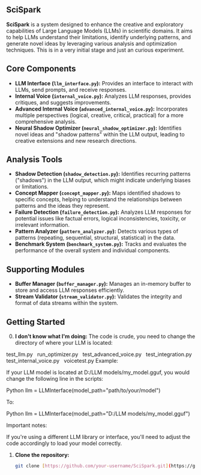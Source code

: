 ## SciSpark

**SciSpark** is a system designed to enhance the creative and exploratory capabilities of Large Language Models (LLMs) in scientific domains. It aims to help LLMs understand their limitations, identify underlying patterns, and generate novel ideas by leveraging various analysis and optimization techniques. This is in a very initial stage and just an curious experiment.

## Core Components

* **LLM Interface (`llm_interface.py`):** Provides an interface to interact with LLMs, send prompts, and receive responses.
* **Internal Voice (`internal_voice.py`):**  Analyzes LLM responses, provides critiques, and suggests improvements.
* **Advanced Internal Voice (`advanced_internal_voice.py`):**  Incorporates multiple perspectives (logical, creative, critical, practical) for a more comprehensive analysis.
* **Neural Shadow Optimizer (`neural_shadow_optimizer.py`):** Identifies novel ideas and "shadow patterns" within the LLM output, leading to creative extensions and new research directions.

## Analysis Tools

* **Shadow Detection (`shadow_detection.py`):** Identifies recurring patterns ("shadows") in the LLM output, which might indicate underlying biases or limitations.
* **Concept Mapper (`concept_mapper.py`):** Maps identified shadows to specific concepts, helping to understand the relationships between patterns and the ideas they represent.
* **Failure Detection (`failure_detection.py`):** Analyzes LLM responses for potential issues like factual errors, logical inconsistencies, toxicity, or irrelevant information.
* **Pattern Analyzer (`pattern_analyzer.py`):** Detects various types of patterns (repeating, sequential, structural, statistical) in the data.
* **Benchmark System (`benchmark_system.py`):** Tracks and evaluates the performance of the overall system and individual components.

## Supporting Modules

* **Buffer Manager (`buffer_manager.py`):** Manages an in-memory buffer to store and access LLM responses efficiently.
* **Stream Validator (`stream_validator.py`):** Validates the integrity and format of data streams within the system.

## Getting Started

0. **I don't know what I'm doing:** The code is crude, you need to change the directory of where your LLM is located:

test_llm.py   
run_optimizer.py   
test_advanced_voice.py   
test_integration.py   
test_internal_voice.py   
voicetest.py
Example:

If your LLM model is located at D:/LLM models/my_model.gguf, you would change the following line in the scripts:

Python
llm = LLMInterface(model_path="path/to/your/model") 

To:

Python
llm = LLMInterface(model_path="D:/LLM models/my_model.gguf")

Important notes:

If you're using a different LLM library or interface, you'll need to adjust the code accordingly to load your model correctly.

1. **Clone the repository:**
   ```bash
   git clone [https://github.com/your-username/SciSpark.git](https://github.com/your-username/SciSpark.git)
